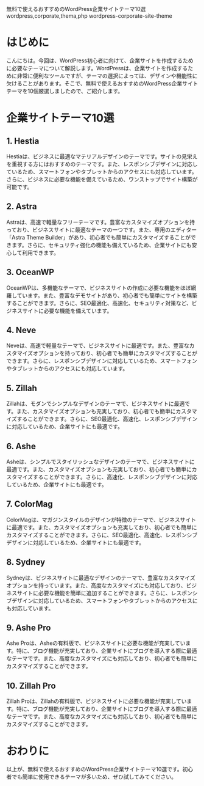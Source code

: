 無料で使えるおすすめのWordPress企業サイトテーマ10選
wordpress,corporate,thema,php
wordpress-corporate-site-theme

# はじめに
こんにちは。今回は、WordPress初心者に向けて、企業サイトを作成するために必要なテーマについて解説します。WordPressは、企業サイトを作成するために非常に便利なツールですが、テーマの選択によっては、デザインや機能性に欠けることがあります。そこで、無料で使えるおすすめのWordPress企業サイトテーマを10個厳選しましたので、ご紹介します。

# 企業サイトテーマ10選
## 1. Hestia
Hestiaは、ビジネスに最適なマテリアルデザインのテーマです。サイトの見栄えを重視する方にはおすすめのテーマです。また、レスポンシブデザインに対応しているため、スマートフォンやタブレットからのアクセスにも対応しています。さらに、ビジネスに必要な機能を備えているため、ワンストップでサイト構築が可能です。

## 2. Astra
Astraは、高速で軽量なフリーテーマです。豊富なカスタマイズオプションを持っており、ビジネスサイトに最適なテーマの一つです。また、専用のエディター「Astra Theme Builder」があり、初心者でも簡単にカスタマイズすることができます。さらに、セキュリティ強化の機能も備えているため、企業サイトにも安心して利用できます。

## 3. OceanWP
OceanWPは、多機能なテーマで、ビジネスサイトの作成に必要な機能をほぼ網羅しています。また、豊富なデモサイトがあり、初心者でも簡単にサイトを構築することができます。さらに、SEO最適化、高速化、セキュリティ対策など、ビジネスサイトに必要な機能を備えています。

## 4. Neve
Neveは、高速で軽量なテーマで、ビジネスサイトに最適です。また、豊富なカスタマイズオプションを持っており、初心者でも簡単にカスタマイズすることができます。さらに、レスポンシブデザインに対応しているため、スマートフォンやタブレットからのアクセスにも対応しています。

## 5. Zillah
Zillahは、モダンでシンプルなデザインのテーマで、ビジネスサイトに最適です。また、カスタマイズオプションも充実しており、初心者でも簡単にカスタマイズすることができます。さらに、SEO最適化、高速化、レスポンシブデザインに対応しているため、企業サイトにも最適です。

## 6. Ashe
Asheは、シンプルでスタイリッシュなデザインのテーマで、ビジネスサイトに最適です。また、カスタマイズオプションも充実しており、初心者でも簡単にカスタマイズすることができます。さらに、高速化、レスポンシブデザインに対応しているため、企業サイトにも最適です。

## 7. ColorMag
ColorMagは、マガジンスタイルのデザインが特徴のテーマで、ビジネスサイトに最適です。また、カスタマイズオプションも充実しており、初心者でも簡単にカスタマイズすることができます。さらに、SEO最適化、高速化、レスポンシブデザインに対応しているため、企業サイトにも最適です。

## 8. Sydney
Sydneyは、ビジネスサイトに最適なデザインのテーマで、豊富なカスタマイズオプションを持っています。また、高度なカスタマイズにも対応しており、ビジネスサイトに必要な機能を簡単に追加することができます。さらに、レスポンシブデザインに対応しているため、スマートフォンやタブレットからのアクセスにも対応しています。

## 9. Ashe Pro
Ashe Proは、Asheの有料版で、ビジネスサイトに必要な機能が充実しています。特に、ブログ機能が充実しており、企業サイトにブログを導入する際に最適なテーマです。また、高度なカスタマイズにも対応しており、初心者でも簡単にカスタマイズすることができます。

## 10. Zillah Pro
Zillah Proは、Zillahの有料版で、ビジネスサイトに必要な機能が充実しています。特に、ブログ機能が充実しており、企業サイトにブログを導入する際に最適なテーマです。また、高度なカスタマイズにも対応しており、初心者でも簡単にカスタマイズすることができます。

# おわりに
以上が、無料で使えるおすすめのWordPress企業サイトテーマ10選です。初心者でも簡単に使用できるテーマが多いため、ぜひ試してみてください。

